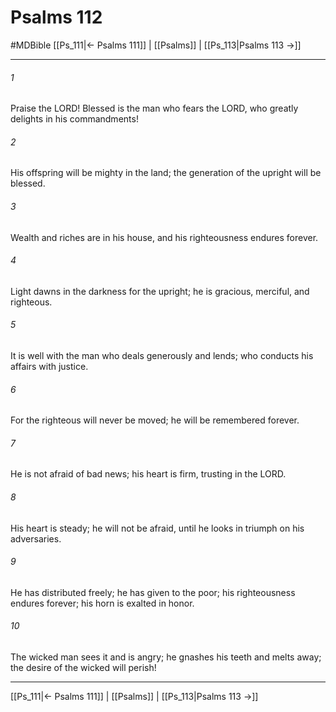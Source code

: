 # Psalms 112
#MDBible
[[Ps_111|← Psalms 111]] | [[Psalms]] | [[Ps_113|Psalms 113 →]]

***

###### 1 
Praise the LORD! Blessed is the man who fears the LORD, who greatly delights in his commandments! 

###### 2 
His offspring will be mighty in the land; the generation of the upright will be blessed. 

###### 3 
Wealth and riches are in his house, and his righteousness endures forever. 

###### 4 
Light dawns in the darkness for the upright; he is gracious, merciful, and righteous. 

###### 5 
It is well with the man who deals generously and lends; who conducts his affairs with justice. 

###### 6 
For the righteous will never be moved; he will be remembered forever. 

###### 7 
He is not afraid of bad news; his heart is firm, trusting in the LORD. 

###### 8 
His heart is steady; he will not be afraid, until he looks in triumph on his adversaries. 

###### 9 
He has distributed freely; he has given to the poor; his righteousness endures forever; his horn is exalted in honor. 

###### 10 
The wicked man sees it and is angry; he gnashes his teeth and melts away; the desire of the wicked will perish! 

***

[[Ps_111|← Psalms 111]] | [[Psalms]] | [[Ps_113|Psalms 113 →]]
